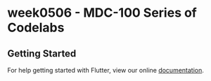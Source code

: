 # week0506 - MDC-100 Series of Codelabs

## Getting Started

For help getting started with Flutter, view our online
[documentation](https://flutter.io/).
